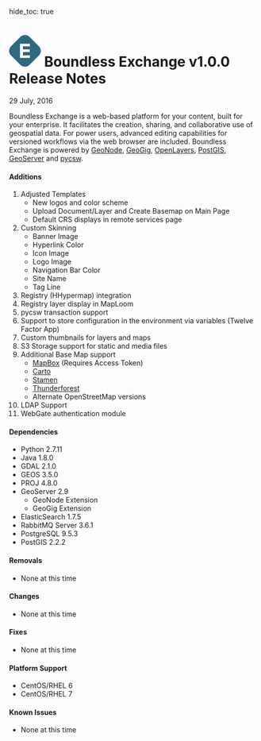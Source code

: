 hide_toc: true

![EXCHANGE](../img/exchange.png) Boundless Exchange v1.0.0 Release Notes
=======================================
29 July, 2016

Boundless Exchange is a web-based platform for your content, built for your enterprise. It facilitates the creation, sharing, and collaborative use of geospatial data. For power users, advanced editing capabilities for versioned workflows via the web browser are included. Boundless Exchange is powered by [GeoNode](http://geonode.org/), [GeoGig](http://geogig.org/), [OpenLayers](http://openlayers.org/), [PostGIS](http://postgis.net/), [GeoServer](http://geoserver.org/) and [pycsw](http://pycsw.org).

#### Additions
1. Adjusted Templates
    + New logos and color scheme
    + Upload Document/Layer and Create Basemap on Main Page
    + Default CRS displays in remote services page
2. Custom Skinning
    + Banner Image
    + Hyperlink Color
    + Icon Image
    + Logo Image
    + Navigation Bar Color
    + Site Name
    + Tag Line
3. Registry (HHypermap) integration
4. Registry layer display in MapLoom
5. pycsw transaction support
6. Support to store configuration in the environment via variables (Twelve Factor App)
7. Custom thumbnails for layers and maps
8. S3 Storage support for static and media files
9. Additional Base Map support
    + [MapBox](https://www.mapbox.com/) (Requires Access Token)
    + [Carto](https://carto.com/)
    + [Stamen](http://stamen.com/)
    + [Thunderforest](http://www.thunderforest.com/)
    + Alternate OpenStreetMap versions
10. LDAP Support
11. WebGate authentication module

#### Dependencies
+ Python 2.7.11
+ Java 1.8.0
+ GDAL 2.1.0
+ GEOS 3.5.0
+ PROJ 4.8.0
+ GeoServer 2.9
   + GeoNode Extension
   + GeoGig Extension
+ ElasticSearch 1.7.5
+ RabbitMQ Server 3.6.1
+ PostgreSQL 9.5.3
+ PostGIS 2.2.2

#### Removals
+ None at this time

#### Changes
+ None at this time

#### Fixes
+ None at this time

#### Platform Support
+ CentOS/RHEL 6
+ CentOS/RHEL 7

#### Known Issues
+ None at this time

